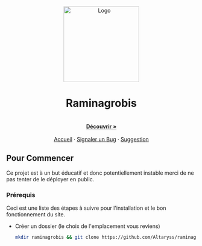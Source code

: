 <!-- PROJECT LOGO -->
<br />
<p align="center">
  <a href="#">
    <img src="https://avatars.githubusercontent.com/u/52364116?v=4" alt="Logo" width="200" height="200">
  </a>

  <h1 align="center"><b>Raminagrobis</b></h1>

  <p align="center">
    <br />
    <a href="https://github.com/sbdjs/website"><strong>Découvrir »</strong></a>
    <br />
    <br />
    <a href="https://github.com/sbdjs/website">Accueil</a>
    ·
    <a href="https://github.com/sbdjs/website/issues">Signaler un Bug</a>
    ·
    <a href="https://github.com/sbdjs/website/issues">Suggestion</a>
  </p>
</p>

<!-- GETTING STARTED -->
## Pour Commencer

Ce projet est à un but éducatif et donc potentiellement instable merci de ne pas tenter de le déployer en public.

### Prérequis

Ceci est une liste des étapes à suivre pour l'installation et le bon fonctionnement du site.

* Créer un dossier (le choix de l'emplacement vous reviens)
  ```sh
  mkdir raminagrobis && git clone https://github.com/Altaryss/raminagrobis.git
  ```
